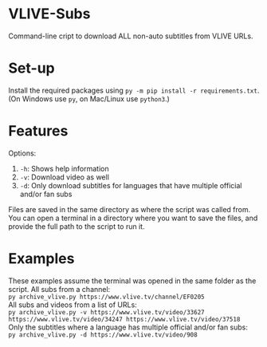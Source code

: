 # VLIVE-Subs
Command-line cript to download ALL non-auto subtitles from VLIVE URLs.  
# Set-up
Install the required packages using `py -m pip install -r requirements.txt`.  
(On Windows use `py`, on Mac/Linux use `python3`.)
# Features
Options:  
1. `-h`: Shows help information
2. `-v`: Download video as well
3. `-d`: Only download subtitles for languages that have multiple official and/or fan subs

Files are saved in the same directory as where the script was called from.  
You can open a terminal in a directory where you want to save the files, and provide the full path to the script to run it.
# Examples 
These examples assume the terminal was opened in the same folder as the script.
All subs from a channel:  
`py archive_vlive.py https://www.vlive.tv/channel/EF0205`  
All subs and videos from a list of URLs:  
`py archive_vlive.py -v https://www.vlive.tv/video/33627 https://www.vlive.tv/video/34247 https://www.vlive.tv/video/37518`  
Only the subtitles where a language has multiple official and/or fan subs:  
`py archive_vlive.py -d https://www.vlive.tv/video/908`
